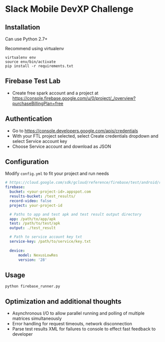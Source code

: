 # Slack Mobile DevXP Challenge

## Installation
Can use Python 2.7+

Recommend using virtualenv
```
virtualenv env 
source env/bin/activate
pip install -r requirements.txt
```
## Firebase Test Lab
- Create free spark account and a project at https://console.firebase.google.com/u/0/project/_/overview?purchaseBillingPlan=free

## Authentication
- Go to https://console.developers.google.com/apis/credentials
- With your FTL project selected, select Create credentials dropdown and select Service account key
- Choose Service account and download as JSON

## Configuration
Modify `config.yml` to fit your project and run needs

```yaml
# https://cloud.google.com/sdk/gcloud/reference/firebase/test/android/run
firebase:
  bucket: <your-project-id>.appspot.com
  results-bucket: /test_results/
  record-video: false
  project: your-project-id

  # Paths to app and test apk and test result output directory
  app: /path/to/app/apk
  test: /path/to/test/apk
  output: ./test_result

  # Path to service account key txt
  service-key: /path/to/service/key.txt
  
  device:
      model: NexusLowRes
      version: '28'
```

## Usage
```
python firebase_runner.py
```

## Optimization and additional thoughts
- Asynchronous I/O to allow parallel running and polling of multiple matrices simultaneously
- Error handling for request timeouts, network disconnection
- Parse test results XML for failures to console to effect fast feedback to developer

